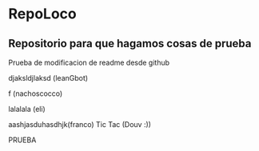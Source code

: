 # RepoLoco

## Repositorio para que hagamos cosas de prueba

Prueba de modificacion de readme desde github

djaksldjlaksd (leanGbot)

f (nachoscocco)

lalalala (eli)

aashjasduhasdhjk(franco)
Tic Tac (Douv :))

PRUEBA
